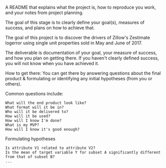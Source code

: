 A README that explains what the project is, how to reproduce you work, and your notes from project planning.

The goal of this stage is to clearly define your goal(s), measures of success, and plans on how to achieve that.

The goal of this project is to discover the drivers of Zillow's Zestimate logerror using single unit properties sold in May and June of 2017.




The deliverable is documentation of your goal, your measure of success, and how you plan on getting there. If you haven't clearly defined success, you will not know when you have achieved it.

How to get there: You can get there by answering questions about the final product & formulating or identifying any initial hypotheses (from you or others).

Common questions include:

    What will the end product look like?
    What format will it be in?
    Who will it be delivered to?
    How will it be used?
    How will I know I'm done?
    What is my MVP?
    How will I know it's good enough?

Formulating hypotheses

    Is attribute V1 related to attribute V2?
    Is the mean of target variable Y for subset A significantly different from that of subset B?
    ...
